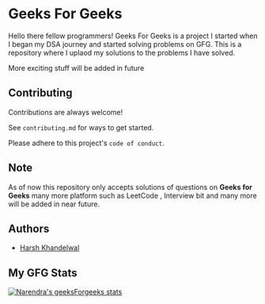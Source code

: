 
# Geeks For Geeks

Hello there fellow programmers! 
Geeks For Geeks is a project I started when I began my DSA journey and started solving problems on GFG. This is a repository where I uplaod my solutions to the problems I have solved.

More exciting stuff will be added in future 


## Contributing

Contributions are always welcome!

See `contributing.md` for ways to get started.

Please adhere to this project's `code of conduct`.


## Note
As of now this repository only accepts solutions of questions on <strong>Geeks for Geeks</strong> many more platform such as LeetCode , Interview bit and many more will be added in near future.

## Authors

- [Harsh Khandelwal](https://www.github.com/harsh007-github)

## My GFG Stats 
[![Narendra's geeksForgeeks stats](https://geeks-for-geeks-stats-api-napiyo.vercel.app/?userName=harshkhandelwal22)](https://github.com/napiyo/geeksForGeeksStatsAPI)
